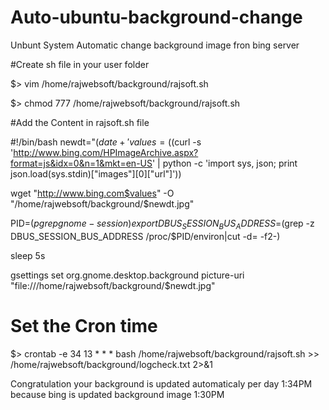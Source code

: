 # Auto-ubuntu-background-change
Unbunt System Automatic change background image fron bing server

#Create sh file in your user folder

$> vim /home/rajwebsoft/background/rajsoft.sh

$> chmod 777 /home/rajwebsoft/background/rajsoft.sh

#Add the Content in rajsoft.sh file

#!/bin/bash
newdt="$(date +'%d-%m-%Y')"
values=($(curl -s 'http://www.bing.com/HPImageArchive.aspx?format=js&idx=0&n=1&mkt=en-US' | python -c 'import sys, json; print json.load(sys.stdin)["images"][0]["url"]'))

wget "http://www.bing.com$values" -O "/home/rajwebsoft/background/$newdt.jpg"

PID=$(pgrep gnome-session)
export DBUS_SESSION_BUS_ADDRESS=$(grep -z DBUS_SESSION_BUS_ADDRESS /proc/$PID/environ|cut -d= -f2-)

sleep 5s

gsettings set org.gnome.desktop.background picture-uri "file:///home/rajwebsoft/background/$newdt.jpg"

# Set the Cron time

$> crontab -e
34 13 * * * bash /home/rajwebsoft/background/rajsoft.sh >> /home/rajwebsoft/background/logcheck.txt 2>&1

Congratulation your background is updated automaticaly per day 1:34PM because bing is updated background image 1:30PM

